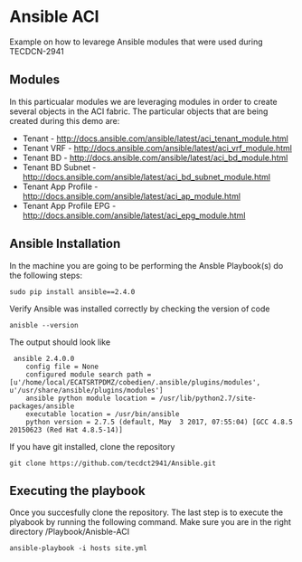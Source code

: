 
# Ansible ACI

Example on how to levarege Ansible modules that were used during TECDCN-2941

## Modules

In this particualar modules we are leveraging modules in order to create several objects in the ACI fabric. The particular objects that are being created during this demo are:

* Tenant - http://docs.ansible.com/ansible/latest/aci_tenant_module.html
* Tenant VRF - http://docs.ansible.com/ansible/latest/aci_vrf_module.html
* Tenant BD - http://docs.ansible.com/ansible/latest/aci_bd_module.html
* Tenant BD Subnet - http://docs.ansible.com/ansible/latest/aci_bd_subnet_module.html
* Tenant App Profile - http://docs.ansible.com/ansible/latest/aci_ap_module.html
* Tenant App Profile EPG - http://docs.ansible.com/ansible/latest/aci_epg_module.html

## Ansible Installation

In the machine you are going to be performing the Ansble Playbook(s) do the following steps:

    sudo pip install ansible==2.4.0
    
Verify Ansible was installed correctly by checking the version of code

    anisble --version
 
The output should look like 
 
     ansible 2.4.0.0
        config file = None
        configured module search path = [u'/home/local/ECATSRTPDMZ/cobedien/.ansible/plugins/modules', u'/usr/share/ansible/plugins/modules']
        ansible python module location = /usr/lib/python2.7/site-packages/ansible
        executable location = /usr/bin/ansible
        python version = 2.7.5 (default, May  3 2017, 07:55:04) [GCC 4.8.5 20150623 (Red Hat 4.8.5-14)]
 
  
If you have git installed, clone the repository

    git clone https://github.com/tecdct2941/Ansible.git
  
## Executing the playbook

Once you succesfully clone the repository. The last step is to execute the plyabook by running the following command. Make sure you are in the right directory /Playbook/Anisble-ACI

    ansible-playbook -i hosts site.yml

